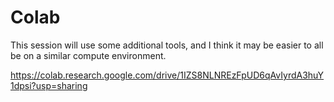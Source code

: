 # Colab

This session will use some additional tools, and I think it may be easier to all be on a similar compute environment.

https://colab.research.google.com/drive/1IZS8NLNREzFpUD6qAvIyrdA3huY1dpsi?usp=sharing

